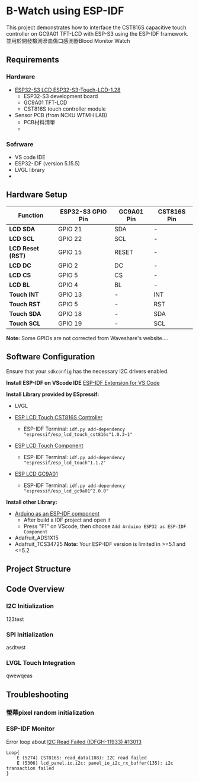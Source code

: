 # B-Watch using ESP-IDF

This project demonstrates how to interface the CST816S capacitive touch controller on GC9A01 TFT-LCD with ESP-S3 using the ESP-IDF framework.
並用於開發檢測滲血傷口感測器Blood Monitor Watch

## Requirements
### Hardware
- [ESP32-S3 LCD ESP32-S3-Touch-LCD-1.28](https://www.waveshare.com/esp32-s3-touch-lcd-1.28.htm)
    - ESP32-S3 development board
    - GC9A01 TFT-LCD 
    - CST816S touch controller module
- Sensor PCB (from NCKU WTMH LAB)
    - PCB材料清單
    - 
### Sofrware
- VS code IDE
- ESP32-IDF (version 5.15.5)
- LVGL library
- 

## Hardware Setup

| Function            | ESP32-S3 GPIO Pin | GC9A01 Pin   | CST816S Pin  |
|---------------------|--------------------|--------------|--------------|
| **LCD SDA**         | GPIO 21           | SDA          | -            |
| **LCD SCL**         | GPIO 22           | SCL          | -            |
| **LCD Reset (RST)** | GPIO 15           | RESET        | -            |
| **LCD DC**          | GPIO 2            | DC           | -            |
| **LCD CS**          | GPIO 5            | CS           | -            |
| **LCD BL**          | GPIO 4            | BL           | -            |
| **Touch INT**       | GPIO 13           | -            | INT          |
| **Touch RST**       | GPIO 5            | -            | RST          |
| **Touch SDA**       | GPIO 18           | -            | SDA          |
| **Touch SCL**       | GPIO 19           | -            | SCL          |

**Note:** Some GPIOs are not corrected from Waveshare's website....

## Software Configuration
Ensure that your `sdkconfig` has the necessary I2C drivers enabled.

**Install ESP-IDF on VScode IDE**
[ESP-IDF Extension for VS Code](https://github.com/espressif/vscode-esp-idf-extension)


**Install Library provided by ESpressif:**
- LVGL 

- [ESP LCD Touch CST816S Controller](https://components.espressif.com/components/espressif/esp_lcd_touch_cst816s)
    - ESP-IDF Terminal: ```idf.py add-dependency "espressif/esp_lcd_touch_cst816s^1.0.3~1"```

- [ESP LCD Touch Component](https://components.espressif.com/components/espressif/esp_lcd_touch)
    - ESP-IDF Terminal: ```idf.py add-dependency "espressif/esp_lcd_touch^1.1.2"```
      
- [ESP LCD GC9A01](https://components.espressif.com/components/espressif/esp_lcd_gc9a01)
    - ESP-IDF Terminal: ```idf.py add-dependency "espressif/esp_lcd_gc9a01^2.0.0"```

**Install other Library:**
- [Arduino as an ESP-IDF component](https://docs.espressif.com/projects/arduino-esp32/en/latest/esp-idf_component.html)
    - After build a IDF project and open it
    - Press "F1" on VScode, then choose ```Add Arduino ESP32 as ESP-IDF Component```
- Adafruit_ADS1X15
- Adafruit_TCS34725
**Note:** Your ESP-IDF version is limited in >=5.1 and <=5.2



## Project Structure



## Code Overview
### I2C Initialization
123test

### SPI Initialization
asdtwst

### LVGL Touch Integration
qwewqeas


## Troubleshooting
### 螢幕pixel random initialization

### ESP-IDF Monitor
Error loop about [I2C Read Failed (IDFGH-11933) #13013](https://github.com/espressif/esp-idf/issues/13013)
```
Loop{
    E (5274) CST816S: read_data(108): I2C read failed
    E (5306) lcd_panel.io.i2c: panel_io_i2c_rx_buffer(135): i2c transaction failed
}
```







